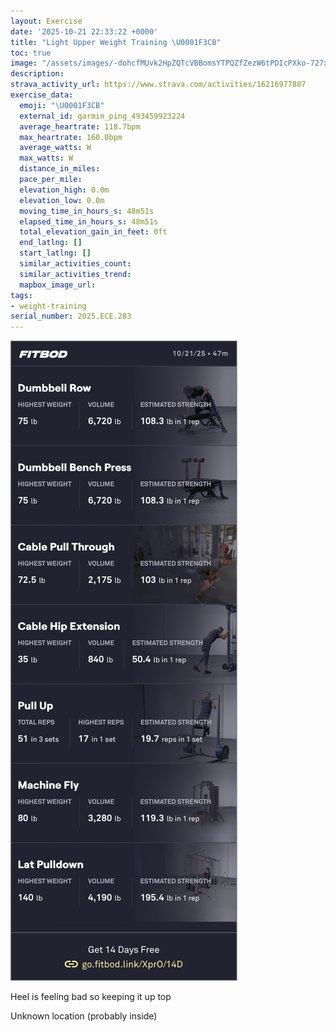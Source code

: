```yaml
---
layout: Exercise
date: '2025-10-21 22:33:22 +0000'
title: "Light Upper Weight Training \U0001F3CB️"
toc: true
image: "/assets/images/-dohcfMUvk2HpZQTcVBBomsYTPQZfZezW6tPDIcPXko-727x2048.jpg.jpeg"
description:
strava_activity_url: https://www.strava.com/activities/16216977807
exercise_data:
  emoji: "\U0001F3CB️"
  external_id: garmin_ping_493459923224
  average_heartrate: 118.7bpm
  max_heartrate: 160.0bpm
  average_watts: W
  max_watts: W
  distance_in_miles:
  pace_per_mile:
  elevation_high: 0.0m
  elevation_low: 0.0m
  moving_time_in_hours_s: 48m51s
  elapsed_time_in_hours_s: 48m51s
  total_elevation_gain_in_feet: 0ft
  end_latlng: []
  start_latlng: []
  similar_activities_count:
  similar_activities_trend:
  mapbox_image_url:
tags:
- weight-training
serial_number: 2025.ECE.283
---
```

![Light Upper Weight Training](/assets/images/-dohcfMUvk2HpZQTcVBBomsYTPQZfZezW6tPDIcPXko-727x2048.jpg.jpeg)

Heel is feeling bad so keeping it up top

Unknown location (probably inside)

